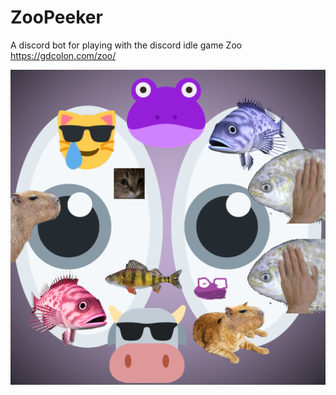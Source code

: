 # ZooPeeker

A discord bot for playing with the discord idle game Zoo https://gdcolon.com/zoo/

![ZooPeeker's logo](media/lolgo.png)
